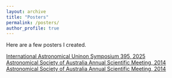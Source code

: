 ```yaml
---
layout: archive
title: "Posters"
permalink: /posters/
author_profile: true
---
```



Here are a few posters I created.

[International Astronomical Uninon Symposium 395, 2025](/poster_IAU2024/)\
[Astronomical Society of Australia Annual Scientific Meeting, 2014](/poster_ASA_2015/)\
[Astronomical Society of Australia Annual Scientific Meeting, 2014](/poster_ASA14/)
